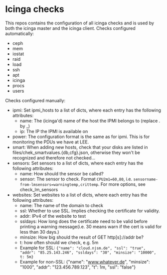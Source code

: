 # Icinga checks

This repos contains the configuration of all icinga checks and is used by both
the icinga master and the icinga client.
Checks configured automatically:
* ceph
* mem
* iostat
* raid
* load
* ssh
* apt
* icinga
* procs
* users

Checks configured manually:
* ipmi: Set ipmi_hosts to a list of dicts, where each entry has the following attributes:
  * name: The (icinga'd) name of the host the IPMI belongs to (replace . by \_)
  * ip: The IP the IPMI is available on
* power: The configuration format is the same as for ipmi. This is for monitoring the PDUs we have at LEE.
* smart: When adding new hosts, check that your disks are listed in files/chek_smartvalues.{db,cfg}.json, otherwise they won't be recognized and therefore not checked...
* sensors: Set sensors to a list of dicts, where each entry has the following attributes:
  * name: How should the sensor be called?
  * sensor: The sensor to check. Format `CPU2m1=60,80`, i.e. `sensorname-from-lmsensors=warningtemp,crittemp`. For more options, see check_lm_sensors
* websites: Set websites to a list of dicts, where each entry has the following attributes:
  * name: The name of the domain to check
  * ssl: Whether to use SSL. Implies checking the certificate for validity.
  * addr: IPv4 of the website to test
  * ssldays: How long does the certificate need to be valid before printing a warning message(i.e. 30 means warn if the cert is valid for less than 30 days.)
  * minsize: How big should the result of GET http[s]://addr be?
  * t: how often should we check, e.g. 5m
  * Example for SSL: `{"name": "cloud.njsm.de", "ssl": "true", "addr": "85.25.143.246", "ssldays": "30", "minsize": "10000", t: 5m}`
  * Example for non-SSL: {"name": "www.whatever.de", "minsize": "1000", "addr": "123.456.789.123", "t": 1m, "ssl": "false"}

